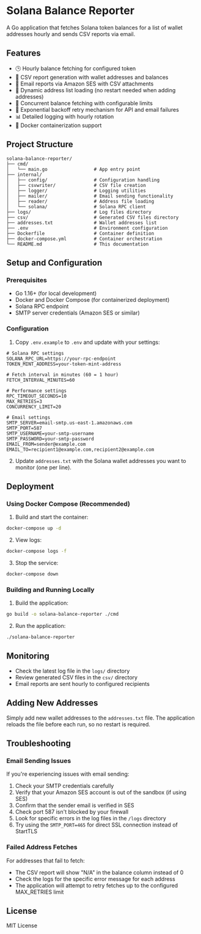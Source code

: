 # Solana Balance Reporter

A Go application that fetches Solana token balances for a list of wallet addresses hourly and sends CSV reports via email.

## Features

- 🕒 Hourly balance fetching for configured token
- 📄 CSV report generation with wallet addresses and balances
- 📧 Email reports via Amazon SES with CSV attachments
- 🔄 Dynamic address list loading (no restart needed when adding addresses)
- 🧠 Concurrent balance fetching with configurable limits
- 🔁 Exponential backoff retry mechanism for API and email failures
- 📊 Detailed logging with hourly rotation
- 🐳 Docker containerization support

## Project Structure

```
solana-balance-reporter/
├── cmd/
│   └── main.go                 # App entry point
├── internal/
│   ├── config/                 # Configuration handling
│   ├── csvwriter/              # CSV file creation
│   ├── logger/                 # Logging utilities
│   ├── mailer/                 # Email sending functionality
│   ├── reader/                 # Address file loading
│   └── solana/                 # Solana RPC client
├── logs/                       # Log files directory
├── csv/                        # Generated CSV files directory
├── addresses.txt               # Wallet addresses list
├── .env                        # Environment configuration
├── Dockerfile                  # Container definition
├── docker-compose.yml          # Container orchestration
└── README.md                   # This documentation
```

## Setup and Configuration

### Prerequisites

- Go 1.16+ (for local development)
- Docker and Docker Compose (for containerized deployment)
- Solana RPC endpoint
- SMTP server credentials (Amazon SES or similar)

### Configuration

1. Copy `.env.example` to `.env` and update with your settings:

```
# Solana RPC settings
SOLANA_RPC_URL=https://your-rpc-endpoint
TOKEN_MINT_ADDRESS=your-token-mint-address

# Fetch interval in minutes (60 = 1 hour)
FETCH_INTERVAL_MINUTES=60

# Performance settings
RPC_TIMEOUT_SECONDS=10
MAX_RETRIES=3
CONCURRENCY_LIMIT=20

# Email settings
SMTP_SERVER=email-smtp.us-east-1.amazonaws.com
SMTP_PORT=587
SMTP_USERNAME=your-smtp-username
SMTP_PASSWORD=your-smtp-password
EMAIL_FROM=sender@example.com
EMAIL_TO=recipient1@example.com,recipient2@example.com
```

2. Update `addresses.txt` with the Solana wallet addresses you want to monitor (one per line).

## Deployment

### Using Docker Compose (Recommended)

1. Build and start the container:

```bash
docker-compose up -d
```

2. View logs:

```bash
docker-compose logs -f
```

3. Stop the service:

```bash
docker-compose down
```

### Building and Running Locally

1. Build the application:

```bash
go build -o solana-balance-reporter ./cmd
```

2. Run the application:

```bash
./solana-balance-reporter
```

## Monitoring

- Check the latest log file in the `logs/` directory
- Review generated CSV files in the `csv/` directory
- Email reports are sent hourly to configured recipients

## Adding New Addresses

Simply add new wallet addresses to the `addresses.txt` file. The application reloads the file before each run, so no restart is required.

## Troubleshooting

### Email Sending Issues

If you're experiencing issues with email sending:

1. Check your SMTP credentials carefully
2. Verify that your Amazon SES account is out of the sandbox (if using SES)
3. Confirm that the sender email is verified in SES
4. Check port 587 isn't blocked by your firewall
5. Look for specific errors in the log files in the `/logs` directory
6. Try using the `SMTP_PORT=465` for direct SSL connection instead of StartTLS

### Failed Address Fetches

For addresses that fail to fetch:
- The CSV report will show "N/A" in the balance column instead of 0
- Check the logs for the specific error message for each address
- The application will attempt to retry fetches up to the configured MAX_RETRIES limit

## License

MIT License 